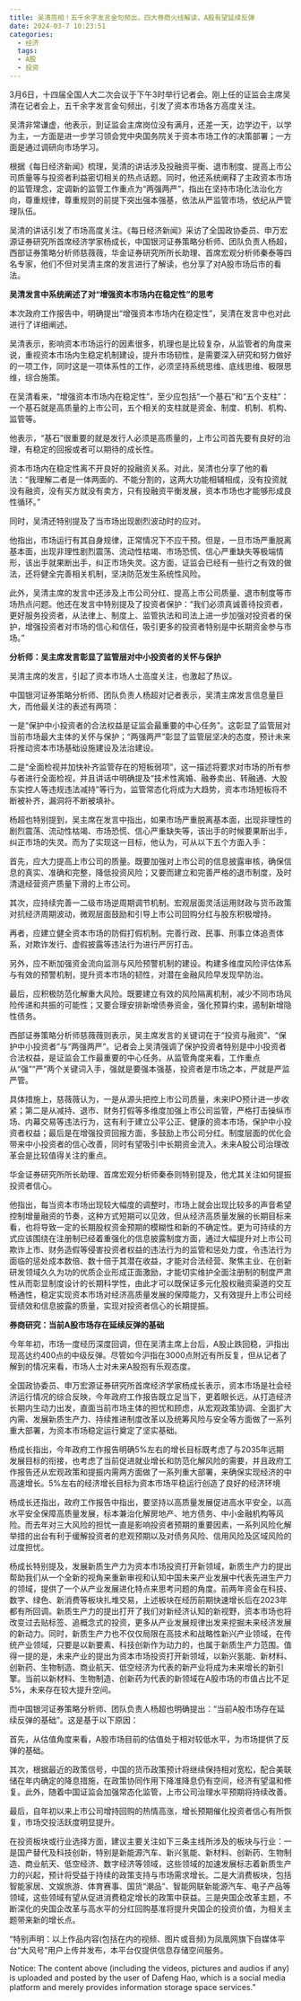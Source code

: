 ```yaml
---
title: 吴清亮相！五千余字发言金句频出，四大券商火线解读，A股有望延续反弹
date: 2024-03-7 10:23:51
categories:
  - 经济
  tags:
  - A股
  - 投资
---
```



3月6日，十四届全国人大二次会议于下午3时举行记者会。刚上任的证监会主席吴清在记者会上，五千余字发言金句频出，引发了资本市场各方高度关注。

吴清非常谦虚，他表示，到证监会主席岗位没有满月，还差一天，边学边干，以学为主，一方面是进一步学习领会党中央国务院关于资本市场工作的决策部署；一方面是通过调研向市场学习。

根据《每日经济新闻》梳理，吴清的讲话涉及投融资平衡、退市制度、提高上市公司质量等与投资者利益密切相关的热点话题。同时，他还系统阐释了主政资本市场的监管理念，定调新的监管工作重点为“两强两严”，指出在坚持市场化法治化方向，尊重规律，尊重规则的前提下突出强本强基，依法从严监管市场，依纪从严管理队伍。

吴清的讲话引发了市场高度关注。《每日经济新闻》采访了全国政协委员、申万宏源证券研究所首席经济学家杨成长，中国银河证券策略分析师、团队负责人杨超，西部证券策略分析师慈薇薇，华金证券研究所所长助理、首席宏观分析师秦泰等四名专家，他们不但对吴清主席的发言进行了解读，也分享了对A股市场后市的看法。

**吴清发言中系统阐述了对“增强资本市场内在稳定性”的思考**

本次政府工作报告中，明确提出“增强资本市场内在稳定性”，吴清在发言中也对此进行了详细阐述。

吴清表示，影响资本市场运行的因素很多，机理也是比较复杂，从监管者的角度来说，重视资本市场内生稳定机制建设，提升市场韧性，是需要深入研究和努力做好的一项工作，同时这是一项体系性的工作，必须坚持系统思维、底线思维、极限思维，综合施策。

在吴清看来，“增强资本市场内在稳定性”，至少应包括“一个基石”和“五个支柱”：一个基石就是高质量的上市公司，五个相关的支柱就是资金、制度、机制、机构、监管等。

他表示，“基石”很重要的就是发行人必须是高质量的，上市公司首先要有良好的治理，有稳定的回报或者可以期待的成长性。

资本市场内在稳定性离不开良好的投融资关系。对此，吴清也分享了他的看法：“我理解二者是一体两面的、不能分割的，这两大功能相辅相成，没有投资就没有融资，没有买方就没有卖方，只有投融资平衡发展，资本市场也才能够形成良性循环。”

同时，吴清还特别提及了当市场出现剧烈波动时的应对。

他指出，市场运行有其自身规律，正常情况下不应干预。但是，一旦市场严重脱离基本面，出现非理性剧烈震荡、流动性枯竭、市场恐慌、信心严重缺失等极端情形，该出手就果断出手，纠正市场失灵。这方面，证监会已经有一些行之有效的做法，还将健全完善相关机制，坚决防范发生系统性风险。

此外，吴清主席的发言中还涉及上市公司分红、提高上市公司质量、退市制度等市场热点问题。他还在发言中特别提及了投资者保护：“我们必须真诚善待投资者，更好服务投资者，从法律上、制度上、监管执法和司法上进一步加强对投资者的保护，增强投资者对市场的信心和信任，吸引更多的投资者特别是中长期资金参与市场。”

**分析师：吴主席发言彰显了监管层对中小投资者的关怀与保护**

吴清主席的发言，引起了资本市场人士高度关注，也激起了热议。

中国银河证券策略分析师、团队负责人杨超对记者表示，吴清主席发言信息量巨大，而他最关注的表述有两项：

一是“保护中小投资者的合法权益是证监会最重要的中心任务”。这彰显了监管层对当前市场最大主体的关怀与保护；“两强两严”彰显了监管层坚决的态度，预计未来将推动资本市场基础设施建设及法治建设。

二是“全面检视并加快补齐监管存在的短板弱项”，这一描述将要求对市场的所有参与者进行全面检视，并且讲话中明确提及“技术性离婚、融券卖出、转融通、大股东实控人等违规违法减持”等行为，监管常态化将成为大趋势，资本市场短板将不断被补齐，漏洞将不断被填补。

杨超也特别提到，吴主席在发言中指出，如果市场严重脱离基本面，出现非理性的剧烈震荡、流动性枯竭、市场恐慌、信心严重缺失等，该出手的时候要果断出手，纠正市场的失灵。而为了实现这一目标，他认为，可从以下五个方面入手：

首先，应大力提高上市公司的质量。既要加强对上市公司的信息披露审核，确保信息的真实、准确和完整，降低投资风险；又要而建立和完善严格的退市制度，及时清退经营资产质量下滑的上市公司。

其次，应持续完善一二级市场逆周期调节机制。宏观层面灵活运用财政与货币政策对抗经济周期波动，微观层面鼓励和引导上市公司回购分红与股东积极增持。

再者，应建立健全资本市场的防假打假机制。完善行政、民事、刑事立体追责体系，对欺诈发行、虚假披露等违法行为进行严厉打击。

另外，应不断加强资金流向监测与风险预警机制的建设。构建多维度风险评估体系与有效的预警机制，提升资本市场的韧性，对潜在金融风险早发现早防治。

最后，应积极防范化解重大风险。既要建立有效的风险隔离机制，减少不同市场风险传递和共振的可能性；又要合理安排新增债券资金，强化预算约束，遏制新增隐性债务。

西部证券策略分析师慈薇薇则表示，吴主席发言的关键词在于“投资与融资”、“保护中小投资者”与“两强两严”。记者会上吴清强调了保护投资者特别是中小投资者合法权益，是证监会工作最重要的中心任务。从监管角度来看，工作重点从“强”“严”两个关键词入手，强就是要强本强基，投资者是市场之本，严就是严监严管。

具体措施上，慈薇薇认为，一是从源头把控上市公司质量，未来IPO预计进一步收紧；第二是从减持、退市、财务打假等多维度加强上市公司监管，严格打击操纵市场、内幕交易等违法行为，这有利于建立公平公正、健康的资本市场，保护中小投资者权益；最后是在增强投资回报方面，多鼓励上市公司分红。制度层面的优化会带来中小投资者的信心改善，同时有望吸引中长期资金流入。未来A股公司治理改革会是比较值得关注的重点。

华金证券研究所所长助理、首席宏观分析师秦泰则特别提及，他尤其关注如何提振投资者信心。

他指出，每当资本市场出现较大幅度的调整时，市场上就会出现比较多的声音希望控制增量融资的节奏，这种方式短期可以见效，但从经济高质量发展的长期目标来看，也将导致一定的长期股权资金预期的模糊性和新的不确定性。更为可持续的方式应该围绕在注册制已经着重强化的信息披露制度方面，通过大幅提升对上市公司欺诈上市、财务造假等侵害投资者权益的违法行为的监管和惩处力度，令违法行为面临的惩处成本数倍、数十倍于其潜在收益，才能对合法经营、聚焦主业、在创新研发领域久久为功的优质企业形成正面激励，才能切实维护全面注册制的制度严肃性从而彰显制度设计的长期科学性，由此才可以既保证多元化股权融资渠道的交互畅通性，稳定实现资本市场对经济高质量发展的保障能力，又有效提升上市公司经营绩效和信息披露的质量，实现对投资者信心的长期提振。

**券商研究：当前A股市场存在延续反弹的基础**

今年年初，市场一度经历深度回调，但在吴清主席上台后，A股止跌回稳，沪指出现高达约400点的中级反弹。尽管如今沪指在3000点附近有所反复，但从记者了解到的情况来看，市场人士对未来A股抱有乐观态度。

全国政协委员、申万宏源证券研究所首席经济学家杨成长表示，资本市场是社会经济运行情况的综合反映，今年政府工作报告既立足当下，更着眼长远，从打造经济长期内生动力出发，直面当前市场主体的担忧和顾虑，从宏观政策协调、全面扩大内需、发展新质生产力、持续推进制度改革以及统筹风险与安全等方面做了一系列重大部署，为资本市场稳定运行奠定了坚实基础。

杨成长指出，今年政府工作报告明确5%左右的增长目标既考虑了与2035年远期发展目标的衔接，也考虑了当前促进就业增长和防范化解风险的需要，并且政府工作报告还从宏观政策和提振内需两方面做了一系列重大部署，来确保实现经济的中高速增长。5%左右的经济增长目标为资本市场平稳运行创造了良好的经济环境

杨成长还指出，政府工作报告中指出，要坚持以高质量发展促进高水平安全，以高水平安全保障高质量发展，标本兼治化解房地产、地方债务、中小金融机构等风险。而去年对三大风险的担忧一直是影响投资者预期的重要因素，一系列风险化解举措的出台有利于缓解投资者的悲观预期以及对债务风险、信用风险及区域风险的过度担忧。

杨成长特别提及，发展新质生产力为资本市场投资打开新领域，新质生产力的提出帮助我们从一个全新的视角来重新审视和认知中国未来产业发展中代表先进生产力的领域，提供了一个从产业发展进化特点来思考问题的角度。前两年资金在科技、数字、绿色、新消费等板块扎堆交易，上述板块在经历前期快速增长后在2023年都有所回调。新质生产力的提出打开了我们对新经济认知的新视野，资本市场也将改变过去贴标签、追概念式的投资，更多从产业发展规律出发来挖掘未来经济发展的新动力。同时，新质生产力也不仅仅局限在高技术和战略性新兴产业领域，在传统产业领域，只要是以新要素、科技创新作为动力的，也属于新质生产力范围。值得一提的是，未来产业的提出为资本市场投资打开新领域，以新兴氢能、新材料、创新药、生物制造、商业航天、低空经济为代表的新产业将成为未来增长的新引擎。当前以新材料、生物制造、创新药为代表的新领域在A股市场的市值占比不足5%，未来存在较大提升空间。

而中国银河证券策略分析师、团队负责人杨超也明确提出：“当前A股市场存在延续反弹的基础”。这是基于以下原因：

首先，从估值角度来看，A股市场目前的估值处于相对较低水平，为市场提供了反弹的基础。

其次，根据最近的政策信号，中国的货币政策预计将继续保持相对宽松，配合美联储在年内确定的降息措施，在政策协同作用下降准降息仍有空间，经济有望温和修复。此外，随着中国证监会加强常态化监管，上市公司治理水平预期将持续改善。

最后，自年初以来上市公司增持回购的热情高涨，增长预期催化投资者信心有所恢复，市场交投活跃度明显提升。

在投资板块或行业选择方面，建议主要关注如下三条主线所涉及的板块与行业：一是国产替代及科技创新，特别是新能源汽车、新兴氢能、新材料、创新药、生物制造、商业航天、低空经济、数字经济等领域，这些领域的加速发展标志着新质生产力的兴起，预计将受益于持续的政策支持与市场需求增长。二是大消费板块，包括智能家居、文娱旅游、体育赛事、国货“潮品”、智能网联新能源汽车、电子产品等领域，这些领域有望从促进消费稳定增长的政策中获益。三是央国企改革主题，不断深化的央国企改革与高水平的分红回购基准将提升央国企的投资价值，为相关主题带来新的增长点。

“特别声明：以上作品内容(包括在内的视频、图片或音频)为凤凰网旗下自媒体平台“大风号”用户上传并发布，本平台仅提供信息存储空间服务。

Notice: The content above (including the videos, pictures and audios if any) is uploaded and posted by the user of Dafeng Hao, which is a social media platform and merely provides information storage space services.”